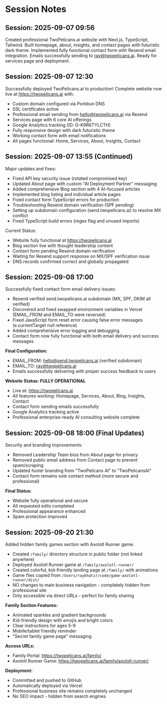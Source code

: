 # Session Notes

## Session: 2025-09-07 09:56
Created professional TwoPelicans.ai website with Next.js, TypeScript, Tailwind. Built homepage, about, insights, and contact pages with futuristic dark theme. Implemented fully functional contact form with Resend email integration. Emails successfully sending to ray@twopelicans.ai. Ready for services page and deployment.

## Session: 2025-09-07 12:30
Successfully deployed TwoPelicans.ai to production! Complete website now live at https://twopelicans.ai with:
- Custom domain configured via Porkbun DNS
- SSL certificates active
- Professional email sending from hello@twopelicans.ai via Resend
- Services page with 6 core AI offerings
- Google Analytics tracking (ID: G-K9R6TYLCTH)
- Fully responsive design with dark futuristic theme
- Working contact form with email notifications
- All pages functional: Home, Services, About, Insights, Contact

## Session: 2025-09-07 13:55 (Continued)
Major updates and fixes:
- Fixed API key security issue (rotated compromised key)
- Updated About page with custom "AI Deployment Partner" messaging
- Added comprehensive Blog section with 4 AI-focused articles
- Implemented blog listing and individual article pages
- Fixed contact form TypeScript errors for production
- Troubleshooting Resend domain verification (SPF pending)
- Setting up subdomain configuration (send.twopelicans.ai) to resolve MX conflict
- Fixed TypeScript build errors (regex flag and unused imports)

Current Status:
- Website fully functional at https://twopelicans.ai
- Blog section live with thought leadership content
- Contact form pending Resend domain verification
- Waiting for Resend support response on MX/SPF verification issue
- DNS records confirmed correct and globally propagated

## Session: 2025-09-08 17:00
Successfully fixed contact form email delivery issues:
- Resend verified send.twopelicans.ai subdomain (MX, SPF, DKIM all verified)
- Discovered and fixed swapped environment variables in Vercel (EMAIL_FROM and EMAIL_TO were reversed)
- Fixed JavaScript form reset error causing false error messages (e.currentTarget null reference)
- Added comprehensive error logging and debugging
- Contact form now fully functional with both email delivery and success messages

**Final Configuration:**
- EMAIL_FROM: hello@send.twopelicans.ai (verified subdomain)
- EMAIL_TO: ray@twopelicans.ai
- Emails successfully delivering with proper success feedback to users

**Website Status: FULLY OPERATIONAL**
- Live at: https://twopelicans.ai
- All features working: Homepage, Services, About, Blog, Insights, Contact
- Contact form sending emails successfully
- Google Analytics tracking active
- Professional enterprise-ready AI consulting website complete

## Session: 2025-09-08 18:00 (Final Updates)
Security and branding improvements:
- Removed Leadership Team bios from About page for privacy
- Removed public email address from Contact page to prevent spam/scraping
- Updated footer branding from "TwoPelicans AI" to "TwoPelicansAI"
- Contact form remains sole contact method (more secure and professional)

**Final Status:**
- Website fully operational and secure
- All requested edits completed
- Professional appearance enhanced
- Spam protection improved

## Session: 2025-09-20 21:30
Added hidden family games section with Axolotl Runner game:
- Created `/family/` directory structure in public folder (not linked anywhere)
- Deployed Axolotl Runner game at `/family/axolotl-runner/`
- Created colorful, kid-friendly landing page at `/family/` with animations
- Game files copied from `/Users/raykhatir/code/game-axolotl-runner/dist/`
- NO changes to main business navigation - completely hidden from professional site
- Only accessible via direct URLs - perfect for family sharing

**Family Section Features:**
- Animated sparkles and gradient backgrounds
- Kid-friendly design with emojis and bright colors
- Clear instructions for ages 5-9
- Mobile/tablet friendly reminder
- "Secret family game page" messaging

**Access URLs:**
- Family Portal: https://twopelicans.ai/family/
- Axolotl Runner Game: https://twopelicans.ai/family/axolotl-runner/

**Deployment:**
- Committed and pushed to GitHub
- Automatically deployed via Vercel
- Professional business site remains completely unchanged
- No SEO impact - hidden from search engines

